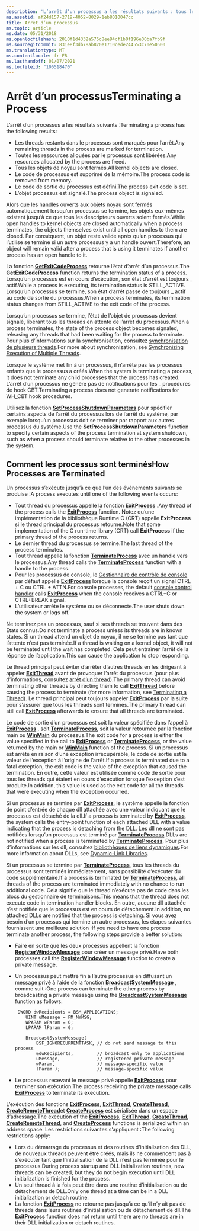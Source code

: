 ```yaml
---
description: 'L’arrêt d’un processus a les résultats suivants : tous les threads restants dans le processus sont marqués pour l’arrêt. Toutes les ressources allouées par le processus sont libérées. Tous les objets de noyau sont fermés. Le code de processus est supprimé de la mémoire. Le code de sortie du processus est défini. L’objet processus est signalé.'
ms.assetid: af24d157-2719-4052-8029-1eb8010047cc
title: Arrêt d’un processus
ms.topic: article
ms.date: 05/31/2018
ms.openlocfilehash: 2010f1d4332a575c8ee94cf1b0f196e00ba7fb9f
ms.sourcegitcommit: 831e8f3db78ab820e1710cede244553c70e50500
ms.translationtype: MT
ms.contentlocale: fr-FR
ms.lasthandoff: 01/07/2021
ms.locfileid: "106518470"
---
```

# <a name="terminating-a-process"></a><span data-ttu-id="f7b17-103">Arrêt d’un processus</span><span class="sxs-lookup"><span data-stu-id="f7b17-103">Terminating a Process</span></span>

<span data-ttu-id="f7b17-104">L’arrêt d’un processus a les résultats suivants :</span><span class="sxs-lookup"><span data-stu-id="f7b17-104">Terminating a process has the following results:</span></span>

-   <span data-ttu-id="f7b17-105">Les threads restants dans le processus sont marqués pour l’arrêt.</span><span class="sxs-lookup"><span data-stu-id="f7b17-105">Any remaining threads in the process are marked for termination.</span></span>
-   <span data-ttu-id="f7b17-106">Toutes les ressources allouées par le processus sont libérées.</span><span class="sxs-lookup"><span data-stu-id="f7b17-106">Any resources allocated by the process are freed.</span></span>
-   <span data-ttu-id="f7b17-107">Tous les objets de noyau sont fermés.</span><span class="sxs-lookup"><span data-stu-id="f7b17-107">All kernel objects are closed.</span></span>
-   <span data-ttu-id="f7b17-108">Le code de processus est supprimé de la mémoire.</span><span class="sxs-lookup"><span data-stu-id="f7b17-108">The process code is removed from memory.</span></span>
-   <span data-ttu-id="f7b17-109">Le code de sortie du processus est défini.</span><span class="sxs-lookup"><span data-stu-id="f7b17-109">The process exit code is set.</span></span>
-   <span data-ttu-id="f7b17-110">L’objet processus est signalé.</span><span class="sxs-lookup"><span data-stu-id="f7b17-110">The process object is signaled.</span></span>

<span data-ttu-id="f7b17-111">Alors que les handles ouverts aux objets noyau sont fermés automatiquement lorsqu’un processus se termine, les objets eux-mêmes existent jusqu’à ce que tous les descripteurs ouverts soient fermés.</span><span class="sxs-lookup"><span data-stu-id="f7b17-111">While open handles to kernel objects are closed automatically when a process terminates, the objects themselves exist until all open handles to them are closed.</span></span> <span data-ttu-id="f7b17-112">Par conséquent, un objet reste valide après qu’un processus qui l’utilise se termine si un autre processus y a un handle ouvert.</span><span class="sxs-lookup"><span data-stu-id="f7b17-112">Therefore, an object will remain valid after a process that is using it terminates if another process has an open handle to it.</span></span>

<span data-ttu-id="f7b17-113">La fonction [**GetExitCodeProcess**](/windows/win32/api/processthreadsapi/nf-processthreadsapi-getexitcodeprocess) retourne l’état d’arrêt d’un processus.</span><span class="sxs-lookup"><span data-stu-id="f7b17-113">The [**GetExitCodeProcess**](/windows/win32/api/processthreadsapi/nf-processthreadsapi-getexitcodeprocess) function returns the termination status of a process.</span></span> <span data-ttu-id="f7b17-114">Lorsqu’un processus est en cours d’exécution, son état d’arrêt est toujours \_ actif.</span><span class="sxs-lookup"><span data-stu-id="f7b17-114">While a process is executing, its termination status is STILL\_ACTIVE.</span></span> <span data-ttu-id="f7b17-115">Lorsqu’un processus se termine, son état d’arrêt passe de toujours \_ actif au code de sortie du processus.</span><span class="sxs-lookup"><span data-stu-id="f7b17-115">When a process terminates, its termination status changes from STILL\_ACTIVE to the exit code of the process.</span></span>

<span data-ttu-id="f7b17-116">Lorsqu’un processus se termine, l’état de l’objet de processus devient signalé, libérant tous les threads en attente de l’arrêt du processus.</span><span class="sxs-lookup"><span data-stu-id="f7b17-116">When a process terminates, the state of the process object becomes signaled, releasing any threads that had been waiting for the process to terminate.</span></span> <span data-ttu-id="f7b17-117">Pour plus d’informations sur la synchronisation, consultez [synchronisation de plusieurs threads](synchronizing-execution-of-multiple-threads.md).</span><span class="sxs-lookup"><span data-stu-id="f7b17-117">For more about synchronization, see [Synchronizing Execution of Multiple Threads](synchronizing-execution-of-multiple-threads.md).</span></span>

<span data-ttu-id="f7b17-118">Lorsque le système met fin à un processus, il n’arrête pas les processus enfants que le processus a créés.</span><span class="sxs-lookup"><span data-stu-id="f7b17-118">When the system is terminating a process, it does not terminate any child processes that the process has created.</span></span> <span data-ttu-id="f7b17-119">L’arrêt d’un processus ne génère pas de notifications pour les \_ procédures de hook CBT.</span><span class="sxs-lookup"><span data-stu-id="f7b17-119">Terminating a process does not generate notifications for WH\_CBT hook procedures.</span></span>

<span data-ttu-id="f7b17-120">Utilisez la fonction [**SetProcessShutdownParameters**](/windows/win32/api/processthreadsapi/nf-processthreadsapi-setprocessshutdownparameters) pour spécifier certains aspects de l’arrêt du processus lors de l’arrêt du système, par exemple lorsqu’un processus doit se terminer par rapport aux autres processus du système.</span><span class="sxs-lookup"><span data-stu-id="f7b17-120">Use the [**SetProcessShutdownParameters**](/windows/win32/api/processthreadsapi/nf-processthreadsapi-setprocessshutdownparameters) function to specify certain aspects of the process termination at system shutdown, such as when a process should terminate relative to the other processes in the system.</span></span>

## <a name="how-processes-are-terminated"></a><span data-ttu-id="f7b17-121">Comment les processus sont terminés</span><span class="sxs-lookup"><span data-stu-id="f7b17-121">How Processes are Terminated</span></span>

<span data-ttu-id="f7b17-122">Un processus s’exécute jusqu’à ce que l’un des événements suivants se produise :</span><span class="sxs-lookup"><span data-stu-id="f7b17-122">A process executes until one of the following events occurs:</span></span>

-   <span data-ttu-id="f7b17-123">Tout thread du processus appelle la fonction [**ExitProcess**](/windows/win32/api/processthreadsapi/nf-processthreadsapi-exitprocess) .</span><span class="sxs-lookup"><span data-stu-id="f7b17-123">Any thread of the process calls the [**ExitProcess**](/windows/win32/api/processthreadsapi/nf-processthreadsapi-exitprocess) function.</span></span> <span data-ttu-id="f7b17-124">Notez qu’une implémentation de la bibliothèque Runtime C (CRT) appelle **ExitProcess** si le thread principal du processus retourne.</span><span class="sxs-lookup"><span data-stu-id="f7b17-124">Note that some implementation of the C run-time library (CRT) call **ExitProcess** if the primary thread of the process returns.</span></span>
-   <span data-ttu-id="f7b17-125">Le dernier thread du processus se termine.</span><span class="sxs-lookup"><span data-stu-id="f7b17-125">The last thread of the process terminates.</span></span>
-   <span data-ttu-id="f7b17-126">Tout thread appelle la fonction [**TerminateProcess**](/windows/win32/api/processthreadsapi/nf-processthreadsapi-terminateprocess) avec un handle vers le processus.</span><span class="sxs-lookup"><span data-stu-id="f7b17-126">Any thread calls the [**TerminateProcess**](/windows/win32/api/processthreadsapi/nf-processthreadsapi-terminateprocess) function with a handle to the process.</span></span>
-   <span data-ttu-id="f7b17-127">Pour les processus de console, le [Gestionnaire de contrôle de console](/windows/console/console-control-handlers) par défaut appelle [**ExitProcess**](/windows/win32/api/processthreadsapi/nf-processthreadsapi-exitprocess) lorsque la console reçoit un signal CTRL + C ou CTRL + ATTN.</span><span class="sxs-lookup"><span data-stu-id="f7b17-127">For console processes, the default [console control handler](/windows/console/console-control-handlers) calls [**ExitProcess**](/windows/win32/api/processthreadsapi/nf-processthreadsapi-exitprocess) when the console receives a CTRL+C or CTRL+BREAK signal.</span></span>
-   <span data-ttu-id="f7b17-128">L’utilisateur arrête le système ou se déconnecte.</span><span class="sxs-lookup"><span data-stu-id="f7b17-128">The user shuts down the system or logs off.</span></span>

<span data-ttu-id="f7b17-129">Ne terminez pas un processus, sauf si ses threads se trouvent dans des États connus.</span><span class="sxs-lookup"><span data-stu-id="f7b17-129">Do not terminate a process unless its threads are in known states.</span></span> <span data-ttu-id="f7b17-130">Si un thread attend un objet de noyau, il ne se termine pas tant que l’attente n’est pas terminée.</span><span class="sxs-lookup"><span data-stu-id="f7b17-130">If a thread is waiting on a kernel object, it will not be terminated until the wait has completed.</span></span> <span data-ttu-id="f7b17-131">Cela peut entraîner l’arrêt de la réponse de l’application.</span><span class="sxs-lookup"><span data-stu-id="f7b17-131">This can cause the application to stop responding.</span></span>

<span data-ttu-id="f7b17-132">Le thread principal peut éviter d’arrêter d’autres threads en les dirigeant à appeler [**ExitThread**](/windows/win32/api/processthreadsapi/nf-processthreadsapi-exitthread) avant de provoquer l’arrêt du processus (pour plus d’informations, consultez [arrêt d’un thread](terminating-a-thread.md)).</span><span class="sxs-lookup"><span data-stu-id="f7b17-132">The primary thread can avoid terminating other threads by directing them to call [**ExitThread**](/windows/win32/api/processthreadsapi/nf-processthreadsapi-exitthread) before causing the process to terminate (for more information, see [Terminating a Thread](terminating-a-thread.md)).</span></span> <span data-ttu-id="f7b17-133">Le thread principal peut toujours appeler [**ExitProcess**](/windows/win32/api/processthreadsapi/nf-processthreadsapi-exitprocess) par la suite pour s’assurer que tous les threads sont terminés.</span><span class="sxs-lookup"><span data-stu-id="f7b17-133">The primary thread can still call [**ExitProcess**](/windows/win32/api/processthreadsapi/nf-processthreadsapi-exitprocess) afterwards to ensure that all threads are terminated.</span></span>

<span data-ttu-id="f7b17-134">Le code de sortie d’un processus est soit la valeur spécifiée dans l’appel à [**ExitProcess**](/windows/win32/api/processthreadsapi/nf-processthreadsapi-exitprocess) , soit [**TerminateProcess**](/windows/win32/api/processthreadsapi/nf-processthreadsapi-terminateprocess), soit la valeur retournée par la fonction main ou [**WinMain**](/windows/win32/api/winbase/nf-winbase-winmain) du processus.</span><span class="sxs-lookup"><span data-stu-id="f7b17-134">The exit code for a process is either the value specified in the call to [**ExitProcess**](/windows/win32/api/processthreadsapi/nf-processthreadsapi-exitprocess) or [**TerminateProcess**](/windows/win32/api/processthreadsapi/nf-processthreadsapi-terminateprocess), or the value returned by the main or [**WinMain**](/windows/win32/api/winbase/nf-winbase-winmain) function of the process.</span></span> <span data-ttu-id="f7b17-135">Si un processus est arrêté en raison d’une exception irrécupérable, le code de sortie est la valeur de l’exception à l’origine de l’arrêt.</span><span class="sxs-lookup"><span data-stu-id="f7b17-135">If a process is terminated due to a fatal exception, the exit code is the value of the exception that caused the termination.</span></span> <span data-ttu-id="f7b17-136">En outre, cette valeur est utilisée comme code de sortie pour tous les threads qui étaient en cours d’exécution lorsque l’exception s’est produite.</span><span class="sxs-lookup"><span data-stu-id="f7b17-136">In addition, this value is used as the exit code for all the threads that were executing when the exception occurred.</span></span>

<span data-ttu-id="f7b17-137">Si un processus se termine par [**ExitProcess**](/windows/win32/api/processthreadsapi/nf-processthreadsapi-exitprocess), le système appelle la fonction de point d’entrée de chaque dll attachée avec une valeur indiquant que le processus est détaché de la dll.</span><span class="sxs-lookup"><span data-stu-id="f7b17-137">If a process is terminated by [**ExitProcess**](/windows/win32/api/processthreadsapi/nf-processthreadsapi-exitprocess), the system calls the entry-point function of each attached DLL with a value indicating that the process is detaching from the DLL.</span></span> <span data-ttu-id="f7b17-138">Les dll ne sont pas notifiées lorsqu’un processus est terminé par [**TerminateProcess**](/windows/win32/api/processthreadsapi/nf-processthreadsapi-terminateprocess).</span><span class="sxs-lookup"><span data-stu-id="f7b17-138">DLLs are not notified when a process is terminated by [**TerminateProcess**](/windows/win32/api/processthreadsapi/nf-processthreadsapi-terminateprocess).</span></span> <span data-ttu-id="f7b17-139">Pour plus d’informations sur les dll, consultez [bibliothèques de liens dynamiques](../dlls/dynamic-link-libraries.md).</span><span class="sxs-lookup"><span data-stu-id="f7b17-139">For more information about DLLs, see [Dynamic-Link Libraries](../dlls/dynamic-link-libraries.md).</span></span>

<span data-ttu-id="f7b17-140">Si un processus se termine par [**TerminateProcess**](/windows/win32/api/processthreadsapi/nf-processthreadsapi-terminateprocess), tous les threads du processus sont terminés immédiatement, sans possibilité d’exécuter du code supplémentaire.</span><span class="sxs-lookup"><span data-stu-id="f7b17-140">If a process is terminated by [**TerminateProcess**](/windows/win32/api/processthreadsapi/nf-processthreadsapi-terminateprocess), all threads of the process are terminated immediately with no chance to run additional code.</span></span> <span data-ttu-id="f7b17-141">Cela signifie que le thread n’exécute pas de code dans les blocs du gestionnaire de terminaisons.</span><span class="sxs-lookup"><span data-stu-id="f7b17-141">This means that the thread does not execute code in termination handler blocks.</span></span> <span data-ttu-id="f7b17-142">En outre, aucune dll attachée n’est notifiée que le processus est en cours de détachement.</span><span class="sxs-lookup"><span data-stu-id="f7b17-142">In addition, no attached DLLs are notified that the process is detaching.</span></span> <span data-ttu-id="f7b17-143">Si vous avez besoin d’un processus qui termine un autre processus, les étapes suivantes fournissent une meilleure solution :</span><span class="sxs-lookup"><span data-stu-id="f7b17-143">If you need to have one process terminate another process, the following steps provide a better solution:</span></span>

-   <span data-ttu-id="f7b17-144">Faire en sorte que les deux processus appellent la fonction [**RegisterWindowMessage**](/windows/win32/api/winuser/nf-winuser-registerwindowmessagea) pour créer un message privé.</span><span class="sxs-lookup"><span data-stu-id="f7b17-144">Have both processes call the [**RegisterWindowMessage**](/windows/win32/api/winuser/nf-winuser-registerwindowmessagea) function to create a private message.</span></span>
-   <span data-ttu-id="f7b17-145">Un processus peut mettre fin à l’autre processus en diffusant un message privé à l’aide de la fonction [**BroadcastSystemMessage**](/windows/win32/api/winuser/nf-winuser-broadcastsystemmessage) , comme suit :</span><span class="sxs-lookup"><span data-stu-id="f7b17-145">One process can terminate the other process by broadcasting a private message using the [**BroadcastSystemMessage**](/windows/win32/api/winuser/nf-winuser-broadcastsystemmessage) function as follows:</span></span>

    ``` syntax
     DWORD dwRecipients = BSM_APPLICATIONS;
        UINT uMessage = PM_MYMSG;
        WPARAM wParam = 0;
        LPARAM lParam = 0;

        BroadcastSystemMessage( 
            BSF_IGNORECURRENTTASK, // do not send message to this process
            &dwRecipients,         // broadcast only to applications
            uMessage,              // registered private message
            wParam,                // message-specific value
            lParam );              // message-specific value
    ```

-   <span data-ttu-id="f7b17-146">Le processus recevant le message privé appelle [**ExitProcess**](/windows/win32/api/processthreadsapi/nf-processthreadsapi-exitprocess) pour terminer son exécution.</span><span class="sxs-lookup"><span data-stu-id="f7b17-146">The process receiving the private message calls [**ExitProcess**](/windows/win32/api/processthreadsapi/nf-processthreadsapi-exitprocess) to terminate its execution.</span></span>

<span data-ttu-id="f7b17-147">L’exécution des fonctions [**ExitProcess**](/windows/win32/api/processthreadsapi/nf-processthreadsapi-exitprocess), [**ExitThread**](/windows/win32/api/processthreadsapi/nf-processthreadsapi-exitthread), [**CreateThread**](/windows/win32/api/processthreadsapi/nf-processthreadsapi-createthread), [**CreateRemoteThread**](/windows/win32/api/processthreadsapi/nf-processthreadsapi-createremotethread)et [**CreateProcess**](/windows/win32/api/processthreadsapi/nf-processthreadsapi-createprocessa) est sérialisée dans un espace d’adressage.</span><span class="sxs-lookup"><span data-stu-id="f7b17-147">The execution of the [**ExitProcess**](/windows/win32/api/processthreadsapi/nf-processthreadsapi-exitprocess), [**ExitThread**](/windows/win32/api/processthreadsapi/nf-processthreadsapi-exitthread), [**CreateThread**](/windows/win32/api/processthreadsapi/nf-processthreadsapi-createthread), [**CreateRemoteThread**](/windows/win32/api/processthreadsapi/nf-processthreadsapi-createremotethread), and [**CreateProcess**](/windows/win32/api/processthreadsapi/nf-processthreadsapi-createprocessa) functions is serialized within an address space.</span></span> <span data-ttu-id="f7b17-148">Les restrictions suivantes s’appliquent :</span><span class="sxs-lookup"><span data-stu-id="f7b17-148">The following restrictions apply:</span></span>

-   <span data-ttu-id="f7b17-149">Lors du démarrage du processus et des routines d’initialisation des DLL, de nouveaux threads peuvent être créés, mais ils ne commencent pas à s’exécuter tant que l’initialisation de la DLL n’est pas terminée pour le processus.</span><span class="sxs-lookup"><span data-stu-id="f7b17-149">During process startup and DLL initialization routines, new threads can be created, but they do not begin execution until DLL initialization is finished for the process.</span></span>
-   <span data-ttu-id="f7b17-150">Un seul thread à la fois peut être dans une routine d’initialisation ou de détachement de DLL.</span><span class="sxs-lookup"><span data-stu-id="f7b17-150">Only one thread at a time can be in a DLL initialization or detach routine.</span></span>
-   <span data-ttu-id="f7b17-151">La fonction [**ExitProcess**](/windows/win32/api/processthreadsapi/nf-processthreadsapi-exitprocess) ne retourne pas jusqu’à ce qu’il n’y ait pas de threads dans leurs routines d’initialisation ou de détachement de dll.</span><span class="sxs-lookup"><span data-stu-id="f7b17-151">The [**ExitProcess**](/windows/win32/api/processthreadsapi/nf-processthreadsapi-exitprocess) function does not return until there are no threads are in their DLL initialization or detach routines.</span></span>

 

 
